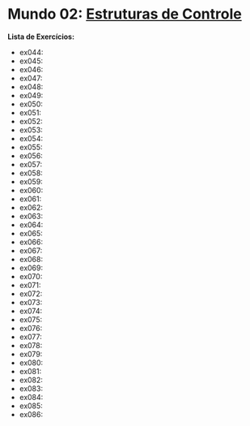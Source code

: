 # **Mundo 02**: [Estruturas de Controle](https://www.youtube.com/playlist?list=PLHz_AreHm4dk_nZHmxxf_J0WRAqy5Czye)

**Lista de Exercícios:**

   - ex044:
   - ex045:
   - ex046:
   - ex047:
   - ex048:
   - ex049:
   - ex050:
   - ex051:
   - ex052:
   - ex053:
   - ex054:
   - ex055:
   - ex056:
   - ex057:
   - ex058:
   - ex059:
   - ex060:
   - ex061:
   - ex062:
   - ex063:
   - ex064:
   - ex065:
   - ex066:
   - ex067:
   - ex068:
   - ex069:
   - ex070:
   - ex071:
   - ex072:
   - ex073:
   - ex074:
   - ex075:
   - ex076:
   - ex077:
   - ex078:
   - ex079:
   - ex080:
   - ex081:
   - ex082:
   - ex083:
   - ex084:
   - ex085:
   - ex086:
